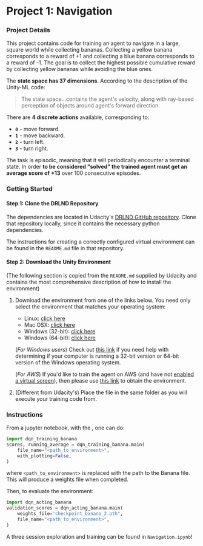 
# Project 1: Navigation

### Project Details

This project contains code for training an agent to navigate in a large, square world while collecting bananas. Collecting a yellow banana corresponds to a reward of +1 and collecting a blue banana corresponds to a reward of -1. The goal is to collect the highest possible cumulative reward by collecting yellow bananas while avoiding the blue ones.

The **state space has 37 dimensions**. According to the description of the Unity-ML code:

> The state space...contains the agent's velocity, along with ray-based perception of objects around agent's forward direction.

There are **4 discrete actions** available, corresponding to:
- **`0`** - move forward.
- **`1`** - move backward.
- **`2`** - turn left.
- **`3`** - turn right.

The task is episodic, meaning that it will periodically encounter a terminal state. In order **to be considered "solved" the trained agent must get an average score of +13** over 100 consecutive episodes.

### Getting Started

#### Step 1: Clone the DRLND Repository

The dependencies are located in Udacity's [DRLND GitHub repository](https://github.com/udacity/deep-reinforcement-learning#dependencies). Clone that repository locally, since it contains the necessary python dependencies.

The instructions for creating a correctly configured virtual environment can be found in the `README.md` file in that repository.

#### Step 2: Download the Unity Environment

(The following section is copied from the `README.md` supplied by Udacity and contains the most comprehensive description of how to install the environment)

1. Download the environment from one of the links below.  You need only select the environment that matches your operating system:
    - Linux: [click here](https://s3-us-west-1.amazonaws.com/udacity-drlnd/P1/Banana/Banana_Linux.zip)
    - Mac OSX: [click here](https://s3-us-west-1.amazonaws.com/udacity-drlnd/P1/Banana/Banana.app.zip)
    - Windows (32-bit): [click here](https://s3-us-west-1.amazonaws.com/udacity-drlnd/P1/Banana/Banana_Windows_x86.zip)
    - Windows (64-bit): [click here](https://s3-us-west-1.amazonaws.com/udacity-drlnd/P1/Banana/Banana_Windows_x86_64.zip)
    
    (_For Windows users_) Check out [this link](https://support.microsoft.com/en-us/help/827218/how-to-determine-whether-a-computer-is-running-a-32-bit-version-or-64) if you need help with determining if your computer is running a 32-bit version or 64-bit version of the Windows operating system.

    (_For AWS_) If you'd like to train the agent on AWS (and have not [enabled a virtual screen](https://github.com/Unity-Technologies/ml-agents/blob/master/docs/Training-on-Amazon-Web-Service.md)), then please use [this link](https://s3-us-west-1.amazonaws.com/udacity-drlnd/P1/Banana/Banana_Linux_NoVis.zip) to obtain the environment.

2. (Different from Udacity's) Place the file in the same folder as you will execute your training code from.

### Instructions

From a jupyter notebook, with the , one can do:

```python
import dqn_training_banana
scores, running_average = dqn_training_banana.main(
    file_name="<path_to_environment>",
    with_plotting=False,
)
```
where `<path_to_environment>` is replaced with the path to the Banana file. This will produce a weights file when completed.

Then, to evaluate the environment: 

```python
import dqn_acting_banana
validation_scores = dqn_acting_banana.main(
    weights_file="checkpoint_banana_2.pth",
    file_name="<path_to_environment>",
)
```

A three session exploration and training can be found in  `Navigation.ipynb`! 